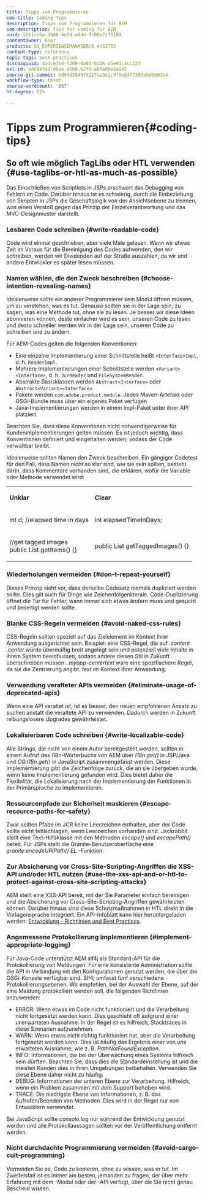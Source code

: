 ```yaml
---
title: Tipps zum Programmieren
seo-title: Coding Tips
description: Tipps zum Programmieren für AEM
seo-description: Tips for coding for AEM
uuid: 1bb1cc6a-3606-4ef4-a8dd-7c08a7cf5189
contentOwner: User
products: SG_EXPERIENCEMANAGER/6.4/SITES
content-type: reference
topic-tags: best-practices
discoiquuid: 4adce3b4-f209-4a01-b116-a5e01c4cc123
exl-id: edc06f41-d0ee-45b0-b2f9-a8fa80e6a8d2
source-git-commit: bd94d3949f0117aa3e1c9f0e84f7293a5d6b03b4
workflow-type: tm+mt
source-wordcount: '867'
ht-degree: 52%

---
```


# Tipps zum Programmieren{#coding-tips}

## So oft wie möglich TagLibs oder HTL verwenden {#use-taglibs-or-htl-as-much-as-possible}

Das Einschließen von Scriptlets in JSPs erschwert das Debugging von Fehlern im Code. Darüber hinaus ist es schwierig, durch die Einbeziehung von Skripten in JSPs die Geschäftslogik von der Ansichtsebene zu trennen, was einen Verstoß gegen das Prinzip der Einzelverantwortung und das MVC-Designmuster darstellt.

### Lesbaren Code schreiben {#write-readable-code}

Code wird einmal geschrieben, aber viele Male gelesen. Wenn wir etwas Zeit im Voraus für die Bereinigung des Codes aufwenden, den wir schreiben, werden wir Dividenden auf der Straße auszahlen, da wir und andere Entwickler es später lesen müssen.

### Namen wählen, die den Zweck beschreiben {#choose-intention-revealing-names}

Idealerweise sollte ein anderer Programmierer kein Modul öffnen müssen, um zu verstehen, was es tut. Genauso sollten sie in der Lage sein, zu sagen, was eine Methode tut, ohne sie zu lesen. Je besser wir diese Ideen abonnieren können, desto einfacher wird es sein, unseren Code zu lesen und desto schneller werden wir in der Lage sein, unseren Code zu schreiben und zu ändern.

Für AEM-Codes gelten die folgenden Konventionen:


* Eine einzelne Implementierung einer Schnittstelle heißt `<Interface>Impl`, d. h. `ReaderImpl`.
* Mehrere Implementierungen einer Schnittstelle werden `<Variant><Interface>`, d. h. `JcrReader` und `FileSystemReader`.
* Abstrakte Basisklassen werden `Abstract<Interface>` oder `Abstract<Variant><Interface>`.
* Pakete werden `com.adobe.product.module`.  Jedes Maven-Artefakt oder OSGi-Bundle muss über ein eigenes Paket verfügen.
* Java-Implementierungen werden in einem impl-Paket unter ihrer API platziert.


Beachten Sie, dass diese Konventionen nicht notwendigerweise für Kundenimplementierungen gelten müssen. Es ist jedoch wichtig, dass Konventionen definiert und eingehalten werden, sodass der Code verwaltbar bleibt.

Idealerweise sollten Namen den Zweck beschreiben. Ein gängiger Codetest für den Fall, dass Namen nicht so klar sind, wie sie sein sollten, besteht darin, dass Kommentare vorhanden sind, die erklären, wofür die Variable oder Methode verwendet wird:

<table> 
 <tbody> 
  <tr> 
   <td><p><strong>Unklar</strong></p> </td> 
   <td><p><strong>Clear</strong></p> </td> 
  </tr> 
  <tr> 
   <td><p>int d; //elapsed time in days</p> </td> 
   <td><p>int elapsedTimeInDays;</p> </td> 
  </tr> 
  <tr> 
   <td><p>//get tagged images<br /> public List getItems() {}</p> </td> 
   <td><p>public List getTaggedImages() {}</p> </td> 
  </tr> 
 </tbody> 
</table>

### Wiederholungen vermeiden  {#don-t-repeat-yourself}

Dieses Prinzip sieht vor, dass derselbe Codesatz niemals dupliziert werden sollte. Dies gilt auch für Dinge wie Zeichenfolgenliterale. Code-Duplizierung öffnet die Tür für Fehler, wann immer sich etwas ändern muss und gesucht und beseitigt werden sollte.

### Blanke CSS-Regeln vermeiden {#avoid-naked-css-rules}

CSS-Regeln sollten speziell auf das Zielelement im Kontext Ihrer Anwendung ausgerichtet sein. Beispiel: eine CSS-Regel, die auf *.content .center* würde übermäßig breit angelegt sein und potenziell viele Inhalte in Ihrem System beeinflussen, sodass andere diesen Stil in Zukunft überschreiben müssen. *.myapp-centertext* wäre eine spezifischere Regel, da sie die Zentrierung angibt. *text* im Kontext Ihrer Anwendung.

### Verwendung veralteter APIs vermeiden {#eliminate-usage-of-deprecated-apis}

Wenn eine API veraltet ist, ist es besser, den neuen empfohlenen Ansatz zu suchen anstatt die veraltete API zu verwenden. Dadurch werden in Zukunft reibungslosere Upgrades gewährleistet.

### Lokalisierbaren Code schreiben {#write-localizable-code}

Alle Strings, die nicht von einem Autor bereitgestellt werden, sollten in einem Aufruf des i18n-Wörterbuchs von AEM über *I18n.get()* in JSP/Java und *CQ.I18n.get()* in JavaScript zusammengefasst werden. Diese Implementierung gibt die Zeichenfolge zurück, die an sie übergeben wurde, wenn keine Implementierung gefunden wird. Dies bietet daher die Flexibilität, die Lokalisierung nach der Implementierung der Funktionen in der Primärsprache zu implementieren.

### Ressourcenpfade zur Sicherheit maskieren {#escape-resource-paths-for-safety}

Zwar sollten Pfade im JCR keine Leerzeichen enthalten, aber der Code sollte nicht fehlschlagen, wenn Leerzeichen vorhanden sind. Jackrabbit stellt eine Text-Hilfsklasse mit den Methoden *escape()* und *escapePath()* bereit. Für JSPs stellt die Granite-Benutzeroberfläche eine *granite:encodeURIPath() EL* -Funktion.

### Zur Absicherung vor Cross-Site-Scripting-Angriffen die XSS-API und/oder HTL nutzen {#use-the-xss-api-and-or-htl-to-protect-against-cross-site-scripting-attacks}

AEM stellt eine XSS-API bereit, mit der Sie Parameter einfach bereinigen und die Absicherung vor Cross-Site-Scripting-Angriffen gewährleisten können. Darüber hinaus sind diese Schutzmaßnahmen in HTL direkt in die Vorlagensprache integriert. Ein API-Infoblatt kann hier heruntergeladen werden: [Entwicklung - Richtlinien und Best Practices](/help/sites-developing/dev-guidelines-bestpractices.md).

### Angemessene Protokollierung implementieren {#implement-appropriate-logging}

Für Java-Code unterstützt AEM slf4j als Standard-API für die Protokollierung von Meldungen. Für eine konsistente Administration sollte die API in Verbindung mit den Konfigurationen genutzt werden, die über die OSGi-Konsole verfügbar sind. Slf4j umfasst fünf verschiedene Protokollierungsebenen. Wir empfehlen, bei der Auswahl der Ebene, auf der eine Meldung protokolliert werden soll, die folgenden Richtlinien anzuwenden:

* ERROR: Wenn etwas im Code nicht funktioniert und die Verarbeitung nicht fortgesetzt werden kann. Dies geschieht oft aufgrund einer unerwarteten Ausnahme. In der Regel ist es hilfreich, Stacktraces in diese Szenarien aufzunehmen.
* WARN: Wenn etwas nicht richtig funktioniert hat, aber die Verarbeitung fortgesetzt werden kann. Dies ist häufig das Ergebnis einer von uns erwarteten Ausnahme, wie z. B. *PathNotFoundException*.
* INFO: Informationen, die bei der Überwachung eines Systems hilfreich sein dürften. Beachten Sie, dass dies die Standardeinstellung ist und die meisten Kunden dies in ihren Umgebungen beibehalten. Verwenden Sie diese Ebene daher nicht zu häufig.
* DEBUG: Informationen der unteren Ebene zur Verarbeitung. Hilfreich, wenn ein Problem zusammen mit dem Support behoben wird.
* TRACE: Die niedrigste Ebene von Informationen, z. B. das Aufrufen/Beenden von Methoden. Dies wird in der Regel nur von Entwicklern verwendet.

Bei JavaScript sollte *console.log* nur während der Entwicklung genutzt werden und alle Protokollaussagen sollten vor der Veröffentlichung entfernt werden.

### Nicht durchdachte Programmierung vermeiden {#avoid-cargo-cult-programming}

Vermeiden Sie es, Code zu kopieren, ohne zu wissen, was er tut. Im Zweifelsfall ist es immer am besten, jemanden zu fragen, der über mehr Erfahrung mit dem -Modul oder der -API verfügt, über die Sie nicht genau Bescheid wissen.
